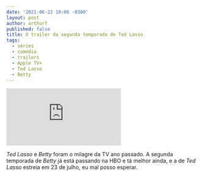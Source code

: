 ```yaml
---
date: '2021-06-22 10:06 -0300'
layout: post
author: arthurf
published: false
title: O trailer da segunda temporada de Ted Lasso
tags:
  - séries
  - comédia
  - trailers
  - Apple TV+
  - Ted Lasso
  - Betty
---
```

<iframe class="full-width" src="https://www.youtube.com/embed/reP1gVGpFKo" title="YouTube video player" frameborder="0" allow="accelerometer; autoplay; clipboard-write; encrypted-media; gyroscope; picture-in-picture" allowfullscreen></iframe>

*Ted Lasso* e *Betty* foram o milagre da TV ano passado. A segunda temporada de *Betty* já está passando na HBO e tá melhor ainda, e a de *Ted Lasso* estreia em 23 de julho, eu mal posso esperar.